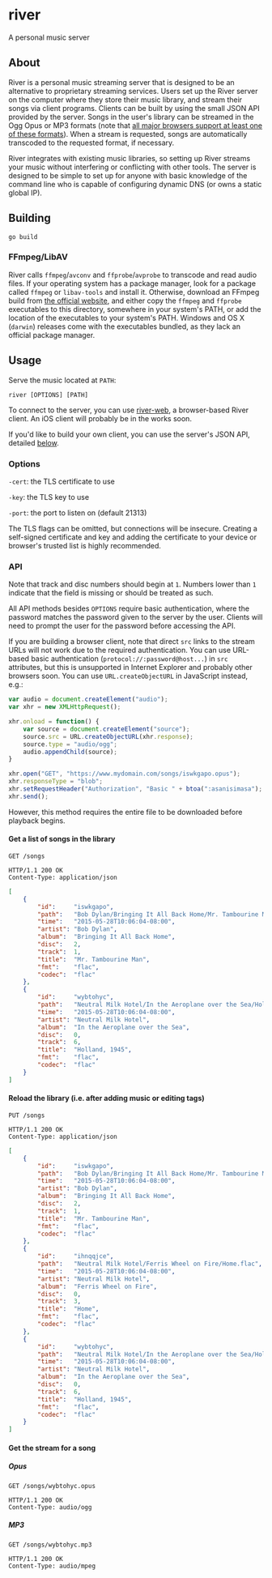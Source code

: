 river
=====

A personal music server

About
-----

River is a personal music streaming server that is designed to be an alternative
to proprietary streaming services. Users set up the River server on the computer
where they store their music library, and stream their songs via client
programs. Clients can be built by using the small JSON API provided by the
server. Songs in the user's library can be streamed in the Ogg Opus or MP3
formats (note that [all major browsers support at least one of these
formats](https://en.wikipedia.org/wiki/HTML5_Audio#Supported_browsers_2)).
When a stream is requested, songs are automatically transcoded to the requested
format, if necessary.

River integrates with existing music libraries, so setting up River streams your
music without interfering or conflicting with other tools. The server is
designed to be simple to set up for anyone with basic knowledge of the command
line who is capable of configuring dynamic DNS (or owns a static global IP).

Building
--------

    go build

### FFmpeg/LibAV

River calls `ffmpeg`/`avconv` and `ffprobe`/`avprobe` to transcode and read
audio files. If your operating system has a package manager, look for a package
called `ffmpeg` or `libav-tools` and install it. Otherwise, download an FFmpeg
build from [the official website](https://www.ffmpeg.org/download.html), and
either copy the `ffmpeg` and `ffprobe` executables to this directory, somewhere
in your system's PATH, or add the location of the executables to your system's
PATH. Windows and OS X (`darwin`) releases come with the executables bundled,
as they lack an official package manager.

Usage
-----

Serve the music located at `PATH`:

    river [OPTIONS] [PATH]

To connect to the server, you can use
[river-web](https://github.com/wwalexander/river-web), a browser-based
River client. An iOS client will probably be in the works soon.

If you'd like to build your own client, you can use the server's JSON API,
detailed [below](#api).

### Options

`-cert`: the TLS certificate to use

`-key`: the TLS key to use

`-port`: the port to listen on (default 21313)

The TLS flags can be omitted, but connections will be insecure. Creating a
self-signed certificate and key and adding the certificate to your device or
browser's trusted list is highly recommended.

### API

Note that track and disc numbers should begin at `1`. Numbers lower than
`1` indicate that the field is missing or should be treated as such.

All API methods besides `OPTIONS` require basic authentication, where the
password matches the password given to the server by the user. Clients will need
to prompt the user for the password before accessing the API.

If you are building a browser client, note that direct `src` links to the stream
URLs will not work due to the required authentication. You can use URL-based
basic authentication (`protocol://:password@host...`) in `src` attributes, but
this is unsupported in Internet Explorer and probably other browsers soon. You
can use `URL.createObjectURL` in JavaScript instead, e.g.:

```javascript
var audio = document.createElement("audio");
var xhr = new XMLHttpRequest();

xhr.onload = function() {
	var source = document.createElement("source");
	source.src = URL.createObjectURL(xhr.response);
	source.type = "audio/ogg";
	audio.appendChild(source);
}

xhr.open("GET", "https://www.mydomain.com/songs/iswkgapo.opus");
xhr.responseType = "blob";
xhr.setRequestHeader("Authorization", "Basic " + btoa(":asanisimasa");
xhr.send();
```

However, this method requires the entire file to be downloaded before playback
begins.

#### Get a list of songs in the library

```http
GET /songs
```

```http
HTTP/1.1 200 OK
Content-Type: application/json
```

```json
[
	{
		"id":     "iswkgapo",
		"path":   "Bob Dylan/Bringing It All Back Home/Mr. Tambourine Man.flac",
		"time":   "2015-05-28T10:06:04-08:00",
		"artist": "Bob Dylan",
		"album":  "Bringing It All Back Home",
		"disc":   2,
		"track":  1,
		"title":  "Mr. Tambourine Man",
		"fmt":    "flac",
		"codec":  "flac"
	},
	{
		"id":     "wybtohyc",
		"path":   "Neutral Milk Hotel/In the Aeroplane over the Sea/Holland, 1945.flac",
		"time":   "2015-05-28T10:06:04-08:00",
		"artist": "Neutral Milk Hotel",
		"album":  "In the Aeroplane over the Sea",
		"disc":   0,
		"track":  6,
		"title":  "Holland, 1945",
		"fmt":    "flac",
		"codec":  "flac"
	}
]
```

#### Reload the library (i.e. after adding music or editing tags)

```http
PUT /songs
```

```http
HTTP/1.1 200 OK
Content-Type: application/json
```

```json
[
	{
		"id":     "iswkgapo",
		"path":   "Bob Dylan/Bringing It All Back Home/Mr. Tambourine Man.flac",
		"time":   "2015-05-28T10:06:04-08:00",
		"artist": "Bob Dylan",
		"album":  "Bringing It All Back Home",
		"disc":   2,
		"track":  1,
		"title":  "Mr. Tambourine Man",
		"fmt":    "flac",
		"codec":  "flac"
	},
	{
		"id":     "ihnqqjce",
		"path":   "Neutral Milk Hotel/Ferris Wheel on Fire/Home.flac",
		"time":   "2015-05-28T10:06:04-08:00",
		"artist": "Neutral Milk Hotel",
		"album":  "Ferris Wheel on Fire",
		"disc":   0,
		"track":  3,
		"title":  "Home",
		"fmt":    "flac",
		"codec":  "flac"
	},
	{
		"id":     "wybtohyc",
		"path":   "Neutral Milk Hotel/In the Aeroplane over the Sea/Holland, 1945.flac",
		"time":   "2015-05-28T10:06:04-08:00",
		"artist": "Neutral Milk Hotel",
		"album":  "In the Aeroplane over the Sea",
		"disc":   0,
		"track":  6,
		"title":  "Holland, 1945",
		"fmt":    "flac",
		"codec":  "flac"
	}
]
```

#### Get the stream for a song

##### Opus

```http
GET /songs/wybtohyc.opus
```

```http
HTTP/1.1 200 OK
Content-Type: audio/ogg
```

##### MP3

```http
GET /songs/wybtohyc.mp3
```

```http
HTTP/1.1 200 OK
Content-Type: audio/mpeg
```
